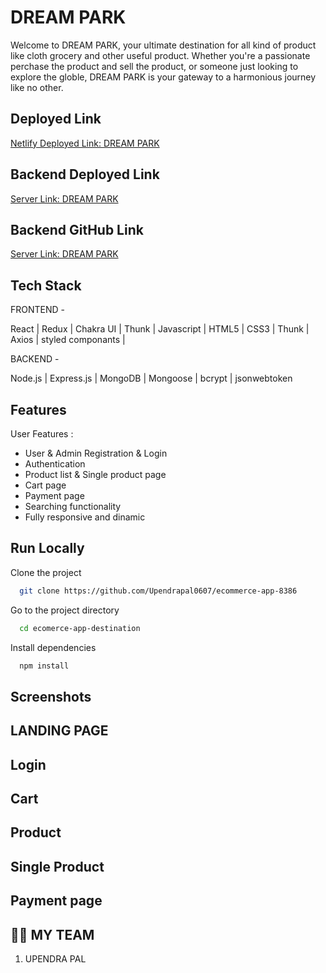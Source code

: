 

# DREAM PARK




Welcome to DREAM PARK, your ultimate destination for all kind of product like cloth grocery and other useful product. Whether you're a passionate perchase the product and sell the product, or someone just looking to explore the globle, DREAM PARK is your gateway to a harmonious journey like no other.


## Deployed Link
[Netlify Deployed Link:  DREAM PARK](https://ubiquitous-starlight-db9333.netlify.app/)

## Backend Deployed Link
[Server Link:  DREAM PARK](https://dream-park-backend.onrender.com/)
## Backend GitHub Link
[Server Link:  DREAM PARK](https://github.com/Upendrapal0607/ecommerce-app-8386-back-end)

## Tech Stack
<div>
  
FRONTEND -

React | Redux | Chakra UI | Thunk | Javascript | HTML5 | CSS3 | Thunk | Axios | styled componants | 

BACKEND -

Node.js | Express.js | MongoDB | Mongoose | bcrypt | jsonwebtoken 
 
</div>

## Features

User Features :
- User & Admin Registration & Login 
- Authentication
- Product list & Single product page
- Cart page
- Payment page
- Searching functionality
- Fully responsive and dinamic 
## Run Locally

Clone the project

```bash
  git clone https://github.com/Upendrapal0607/ecommerce-app-8386
```

Go to the project directory

```bash
  cd ecomerce-app-destination
```

Install dependencies

```bash
  npm install 

```

<!-- Start the server

```bash
  npm run server 
``` -->

## Screenshots

## LANDING PAGE


## Login


## Cart


## Product


## Single Product


## Payment page 




## 👩‍🚒 MY TEAM
1. UPENDRA PAL



